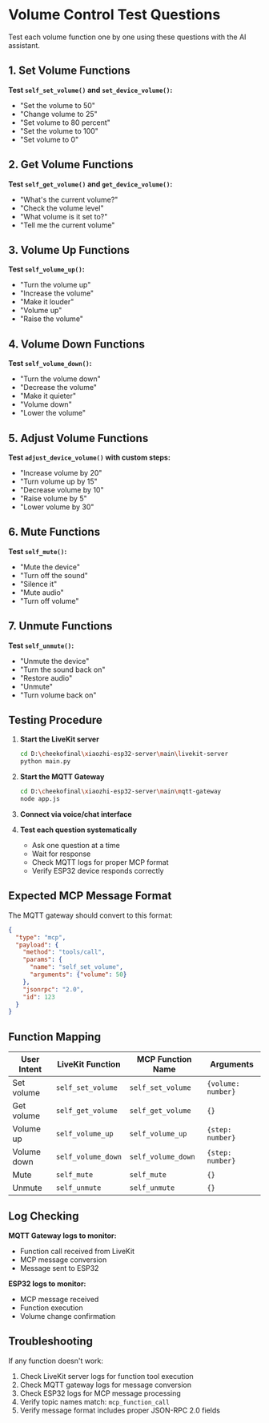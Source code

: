# Volume Control Test Questions

Test each volume function one by one using these questions with the AI assistant.

## 1. Set Volume Functions

**Test `self_set_volume()` and `set_device_volume()`:**
- "Set the volume to 50"
- "Change volume to 25"
- "Set volume to 80 percent"
- "Set the volume to 100"
- "Set volume to 0"

## 2. Get Volume Functions

**Test `self_get_volume()` and `get_device_volume()`:**
- "What's the current volume?"
- "Check the volume level"
- "What volume is it set to?"
- "Tell me the current volume"

## 3. Volume Up Functions

**Test `self_volume_up()`:**
- "Turn the volume up"
- "Increase the volume"
- "Make it louder"
- "Volume up"
- "Raise the volume"

## 4. Volume Down Functions

**Test `self_volume_down()`:**
- "Turn the volume down"
- "Decrease the volume"
- "Make it quieter"
- "Volume down"
- "Lower the volume"

## 5. Adjust Volume Functions

**Test `adjust_device_volume()` with custom steps:**
- "Increase volume by 20"
- "Turn volume up by 15"
- "Decrease volume by 10"
- "Raise volume by 5"
- "Lower volume by 30"

## 6. Mute Functions

**Test `self_mute()`:**
- "Mute the device"
- "Turn off the sound"
- "Silence it"
- "Mute audio"
- "Turn off volume"

## 7. Unmute Functions

**Test `self_unmute()`:**
- "Unmute the device"
- "Turn the sound back on"
- "Restore audio"
- "Unmute"
- "Turn volume back on"

## Testing Procedure

1. **Start the LiveKit server**
   ```bash
   cd D:\cheekofinal\xiaozhi-esp32-server\main\livekit-server
   python main.py
   ```

2. **Start the MQTT Gateway**
   ```bash
   cd D:\cheekofinal\xiaozhi-esp32-server\main\mqtt-gateway
   node app.js
   ```

3. **Connect via voice/chat interface**

4. **Test each question systematically**
   - Ask one question at a time
   - Wait for response
   - Check MQTT logs for proper MCP format
   - Verify ESP32 device responds correctly

## Expected MCP Message Format

The MQTT gateway should convert to this format:

```json
{
  "type": "mcp",
  "payload": {
    "method": "tools/call",
    "params": {
      "name": "self_set_volume",
      "arguments": {"volume": 50}
    },
    "jsonrpc": "2.0",
    "id": 123
  }
}
```

## Function Mapping

| User Intent | LiveKit Function | MCP Function Name | Arguments |
|-------------|------------------|-------------------|-----------|
| Set volume | `self_set_volume` | `self_set_volume` | `{volume: number}` |
| Get volume | `self_get_volume` | `self_get_volume` | `{}` |
| Volume up | `self_volume_up` | `self_volume_up` | `{step: number}` |
| Volume down | `self_volume_down` | `self_volume_down` | `{step: number}` |
| Mute | `self_mute` | `self_mute` | `{}` |
| Unmute | `self_unmute` | `self_unmute` | `{}` |

## Log Checking

**MQTT Gateway logs to monitor:**
- Function call received from LiveKit
- MCP message conversion
- Message sent to ESP32

**ESP32 logs to monitor:**
- MCP message received
- Function execution
- Volume change confirmation

## Troubleshooting

If any function doesn't work:
1. Check LiveKit server logs for function tool execution
2. Check MQTT gateway logs for message conversion
3. Check ESP32 logs for MCP message processing
4. Verify topic names match: `mcp_function_call`
5. Verify message format includes proper JSON-RPC 2.0 fields